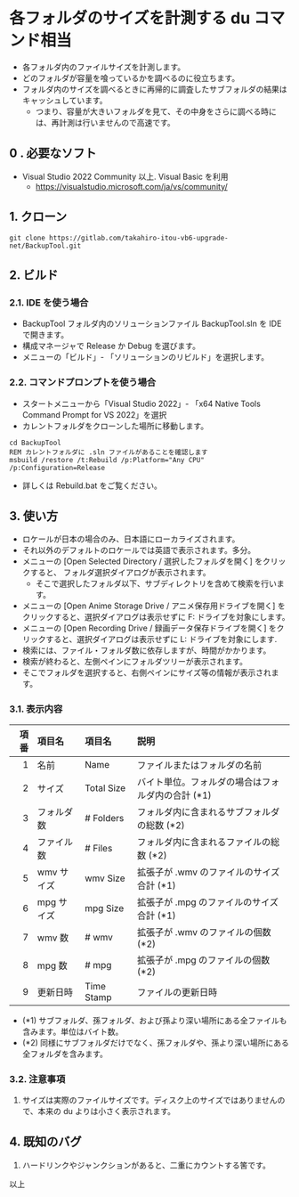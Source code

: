 # 各フォルダのサイズを計測する du コマンド相当

- 各フォルダ内のファイルサイズを計測します。
- どのフォルダが容量を喰っているかを調べるのに役立ちます。
- フォルダ内のサイズを調べるときに再帰的に調査したサブフォルダの結果はキャッシュしています。
    - つまり、容量が大きいフォルダを見て、その中身をさらに調べる時には、再計測は行いませんので高速です。

##  0 . 必要なソフト

- Visual Studio 2022 Community 以上. Visual Basic を利用
    - https://visualstudio.microsoft.com/ja/vs/community/

##  1. クローン

```
git clone https://gitlab.com/takahiro-itou-vb6-upgrade-net/BackupTool.git
```

##  2. ビルド

###  2.1. IDE を使う場合

- BackupTool フォルダ内のソリューションファイル BackupTool.sln を IDE で開きます。
- 構成マネージャで Release か Debug を選びます。
- メニューの「ビルド」- 「ソリューションのリビルド」を選択します。

###  2.2. コマンドプロンプトを使う場合

- スタートメニューから「Visual Studio 2022」- 「x64 Native Tools Command Prompt for VS 2022」を選択
- カレントフォルダをクローンした場所に移動します。

```
cd BackupTool
REM カレントフォルダに .sln ファイルがあることを確認します
msbuild /restore /t:Rebuild /p:Platform="Any CPU" /p:Configuration=Release
```

- 詳しくは Rebuild.bat をご覧ください。

##  3. 使い方

- ロケールが日本の場合のみ、日本語にローカライズされます。
- それ以外のデフォルトのロケールでは英語で表示されます。多分。
- メニューの [Open Selected Directory / 選択したフォルダを開く] をクリックすると、
フォルダ選択ダイアログが表示されます。
    - そこで選択したフォルダ以下、サブディレクトリを含めて検索を行います。
- メニューの [Open Anime Storage Drive / アニメ保存用ドライブを開く]
をクリックすると、選択ダイアログは表示せずに F: ドライブを対象にします。
- メニューの [Open Recording Drive / 録画データ保存ドライブを開く]
をクリックすると、選択ダイアログは表示せずに L: ドライブを対象にします.
- 検索には、ファイル・フォルダ数に依存しますが、時間がかかります。
- 検索が終わると、左側ペインにフォルダツリーが表示されます。
- そこでフォルダを選択すると、右側ペインにサイズ等の情報が表示されます。

###  3.1. 表示内容

|項番|   項目名   |   項目名   |                       説明                       |
|---:|:-----------|:-----------|:-------------------------------------------------|
|  1 | 名前       | Name       |ファイルまたはフォルダの名前                      |
|  2 | サイズ     | Total Size |バイト単位。フォルダの場合はフォルダ内の合計 (*1) |
|  3 | フォルダ数 | # Folders  |フォルダ内に含まれるサブフォルダの総数 (*2)       |
|  4 | ファイル数 | # Files    |フォルダ内に含まれるファイルの総数 (*2)           |
|  5 | wmv サイズ | wmv Size   |拡張子が .wmv のファイルのサイズ合計 (*1)         |
|  6 | mpg サイズ | mpg Size   |拡張子が .mpg のファイルのサイズ合計 (*1)         |
|  7 | wmv 数     | # wmv      |拡張子が .wmv のファイルの個数 (*2)               |
|  8 | mpg 数     | # mpg      |拡張子が .mpg のファイルの個数 (*2)               |
|  9 | 更新日時   | Time Stamp |ファイルの更新日時                                |

- (*1) サブフォルダ、孫フォルダ、および孫より深い場所にある全ファイルも含みます。単位はバイト数。
- (*2) 同様にサブフォルダだけでなく、孫フォルダや、孫より深い場所にある全フォルダを含みます。

###  3.2. 注意事項

1. サイズは実際のファイルサイズです。ディスク上のサイズではありませんので、本来の du よりは小さく表示されます。

##  4. 既知のバグ

1. ハードリンクやジャンクションがあると、二重にカウントする筈です。

以上
